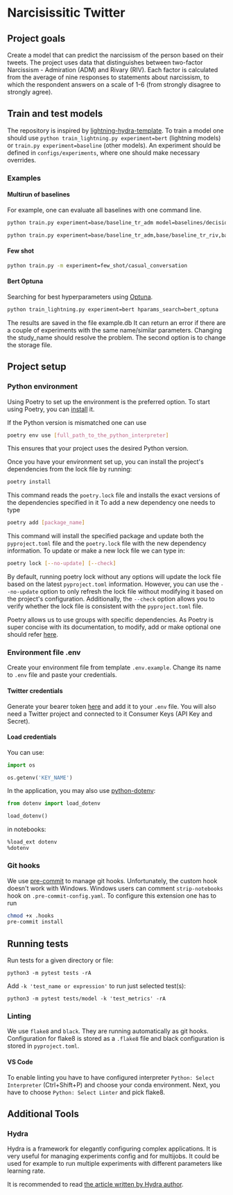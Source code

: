 # Narcisissitic Twitter

## Project goals

Create a model that can predict the narcissism of the person based on their tweets. The project uses data that distinguishes between two-factor Narcissism - Admiration (ADM) and Rivary (RIV). Each factor is calculated from the average of nine responses to statements about narcissism, to which the respondent answers on a scale of 1-6 (from strongly disagree to strongly agree).

## Train and test models
The repository is inspired by [lightning-hydra-template](https://github.com/ashleve/lightning-hydra-template). To train a model one should use `python train_lightning.py experiment=bert` (lightning models) or `train.py experiment=baseline` (other models). An experiment should be defined in `configs/experiments`, where one should make necessary overrides.

### Examples
#### Multirun of baselines
For example, one can evaluate all baselines with one command line.
```sh
python train.py experiment=base/baseline_tr_adm model=baselines/decision_tree,baselines/gradient_boosting,baselines/mlp,baselines/random_forest,baselines/svr seed=42,43,44,45,46 -m
```

```sh
python train.py experiment=base/baseline_tr_adm,base/baseline_tr_riv,base/baseline_ab_adm,base/baseline_ab_riv,base/baseline_ai_adm,base/baseline_ai_riv model=baselines/decision_tree,baselines/gradient_boosting,baselines/mlp,baselines/random_forest,baselines/svr,baselines/linear_regression seed=42,47,72,43,12 -m
```
#### Few shot
```sh
python train.py -m experiment=few_shot/casual_conversation
```
#### Bert Optuna
Searching for best hyperparameters using [Optuna](https://optuna.readthedocs.io/en/stable/).
```sh
python train_lightning.py experiment=bert hparams_search=bert_optuna
```
The results are saved in the file example.db
It can return an error if there are a couple of experiments with the same name/similar parameters. Changing the study_name should resolve the problem. The second option is to change the storage file. 

## Project setup

### Python environment
Using Poetry to set up the environment is the preferred option. 
To start using Poetry, you can [install](https://python-poetry.org/docs/#installing-with-the-official-installer) it.

If the Python version is mismatched one can use 
```sh
poetry env use [full_path_to_the_python_interpreter]
```
This ensures that your project uses the desired Python version.

Once you have your environment set up, you can install the project's dependencies from the lock file by running:
```sh
poetry install
```
This command reads the `poetry.lock` file and installs the exact versions of the dependencies specified in it
To add a new dependency one needs to type
```sh
poetry add [package_name]
```
This command will install the specified package and update both the `pyproject.toml` file and the `poetry.lock` file with the new dependency information.
To update or make a new lock file we can type in:
```sh
poetry lock [--no-update] [--check]
```
By default, running poetry lock without any options will update the lock file based on the latest `pyproject.toml` information. However, you can use the `--no-update` option to only refresh the lock file without modifying it based on the project's configuration. Additionally, the `--check` option allows you to verify whether the lock file is consistent with the `pyproject.toml` file.

Poetry allows us to use groups with specific dependencies. As Poetry is super concise with its documentation, to modify, add or make optional one should refer [here](https://python-poetry.org/docs/master/managing-dependencies/).

### Environment file .env
Create your environment file from template `.env.example`. Change its name to `.env` file and paste your credentials.

#### Twitter credentials
Generate your bearer token [here](https://developer.twitter.com/en/portal/dashboard) and add it to your `.env` file. You will also need a Twitter project and connected to it Consumer Keys (API Key and Secret). 

#### Load credentials
You can use:
```python
import os

os.getenv('KEY_NAME')
```

In the application, you may also use [python-dotenv](https://pypi.org/project/python-dotenv/):
```python
from dotenv import load_dotenv

load_dotenv()
```
in notebooks:
```jupyter
%load_ext dotenv
%dotenv
```

### Git hooks
We use [pre-commit](https://pre-commit.com/) to manage git hooks. Unfortunately, the custom hook doesn't work with Windows.
Windows users can comment `strip-notebooks` hook on `.pre-commit-config.yaml`.
To configure this extension one has to run
```sh
chmod +x .hooks
pre-commit install
```

## Running tests
Run tests for a given directory or file:
```
python3 -m pytest tests -rA
```
Add `-k 'test_name or expression'` to run just selected test(s):
```
python3 -m pytest tests/model -k 'test_metrics' -rA
```

### Linting
We use `flake8` and `black`. They are running automatically as git hooks.
Configuration for flake8 is stored as a `.flake8` file and black configuration is stored in `pyproject.toml`.

#### VS Code
To enable linting you have to have configured interpreter 
```Python: Select Interpreter``` (Ctrl+Shift+P) and choose your conda environment. Next, you have to choose ```Python: Select Linter``` and pick flake8.  

## Additional Tools
### Hydra
Hydra is a framework for elegantly configuring complex applications. It is very useful for managing experiments config and for multijobs.
It could be used for example to run multiple experiments with different parameters like learning rate.

It is recommended to read [the article written by Hydra author](https://medium.com/pytorch/hydra-a-fresh-look-at-configuration-for-machine-learning-projects-50583186b710).